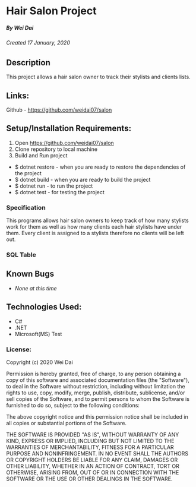 # Hair Salon Project
##### By Wei Dai
###### Created 17 January, 2020

## Description

This project allows a hair salon owner to track their stylists and clients lists.

## Links:

Github - https://github.com/weidai07/salon

## Setup/Installation Requirements:

1. Open https://github.com/weidai07/salon
2. Clone repository to local machine 
3. Build and Run project

  - $ dotnet restore - when you are ready to restore the dependencies of the project
  - $ dotnet build - when you are ready to build the project
  - $ dotnet run - to run the project 
  - $ dotnet test - for testing the project
  

### Specification

  This programs allows hair salon owners to keep track of how many stylists work for them as well as how many clients each hair stylists have under them. Every client is assigned to a stylists therefore no clients will be left out. 

### SQL Table



## Known Bugs

* _None at this time_

## Technologies Used:

* C#
* .NET
* Microsoft(MS) Test

### License:

Copyright (c) 2020 Wei Dai

Permission is hereby granted, free of charge, to any person obtaining a copy of this software and associated documentation files (the "Software"), to deal in the Software without restriction, including without limitation the rights to use, copy, modify, merge, publish, distribute, sublicense, and/or sell copies of the Software, and to permit persons to whom the Software is furnished to do so, subject to the following conditions:

The above copyright notice and this permission notice shall be included in all copies or substantial portions of the Software.

THE SOFTWARE IS PROVIDED "AS IS", WITHOUT WARRANTY OF ANY KIND, EXPRESS OR IMPLIED, INCLUDING BUT NOT LIMITED TO THE WARRANTIES OF MERCHANTABILITY, FITNESS FOR A PARTICULAR PURPOSE AND NONINFRINGEMENT. IN NO EVENT SHALL THE AUTHORS OR COPYRIGHT HOLDERS BE LIABLE FOR ANY CLAIM, DAMAGES OR OTHER LIABILITY, WHETHER IN AN ACTION OF CONTRACT, TORT OR OTHERWISE, ARISING FROM, OUT OF OR IN CONNECTION WITH THE SOFTWARE OR THE USE OR OTHER DEALINGS IN THE SOFTWARE.